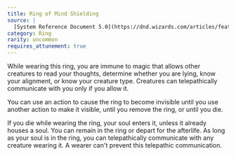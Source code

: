```yaml
---
title: Ring of Mind Shielding
source: |
  [System Reference Document 5.0](https://dnd.wizards.com/articles/features/systems-reference-document-srd)
category: Ring
rarity: uncommon
requires_attunement: true
---
```


While wearing this ring, you are immune to magic that allows other creatures to read your thoughts, determine whether you are lying, know your alignment, or know your creature type. Creatures can telepathically communicate with you only if you allow it.

You can use an action to cause the ring to become invisible until you use another action to make it visible, until you remove the ring, or until you die.

If you die while wearing the ring, your soul enters it, unless it already houses a soul. You can remain in the ring or depart for the afterlife. As long as your soul is in the ring, you can telepathically communicate with any creature wearing it. A wearer can't prevent this telepathic communication.
